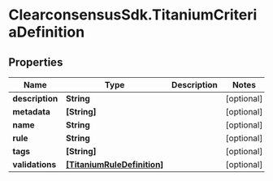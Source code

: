 # ClearconsensusSdk.TitaniumCriteriaDefinition

## Properties

Name | Type | Description | Notes
------------ | ------------- | ------------- | -------------
**description** | **String** |  | [optional] 
**metadata** | **[String]** |  | [optional] 
**name** | **String** |  | [optional] 
**rule** | **String** |  | [optional] 
**tags** | **[String]** |  | [optional] 
**validations** | [**[TitaniumRuleDefinition]**](TitaniumRuleDefinition.md) |  | [optional] 


